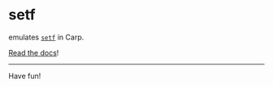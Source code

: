# setf

emulates [`setf`](http://www.lispworks.com/documentation/HyperSpec/Body/m_setf_.htm#setf)
in Carp.

[Read the docs](https://carpentry.dev/setf)!

<hr/>

Have fun!
